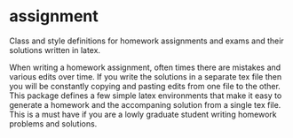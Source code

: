 # assignment
Class and style definitions for homework assignments and exams and their solutions written in latex.

When writing a homework assignment, often times there are mistakes and various edits over time. If you write the solutions in a separate tex file then you will be constantly copying and pasting edits from one file to the other. This package defines a few simple latex environments that make it easy to generate a homework and the accompaning solution from a single tex file. This is a must have if you are a lowly graduate student writing homework problems and solutions. 

